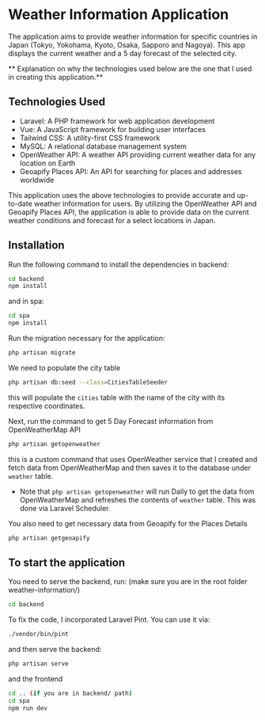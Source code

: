 
# Weather Information Application

The application aims to provide weather information for specific countries in Japan (Tokyo, Yokohama, Kyoto, Osaka, Sapporo and Nagoya). This app displays the current weather and a 5 day forecast of the selected city.

** Explanation on why the technologies used below are the one that I used in creating this application.**

## Technologies Used
- Laravel: A PHP framework for web application development
- Vue: A JavaScript framework for building user interfaces
- Tailwind CSS: A utility-first CSS framework
- MySQL: A relational database management system
- OpenWeather API: A weather API providing current weather data for any location on Earth
- Geoapify Places API: An API for searching for places and addresses worldwide

This application uses the above technologies to provide accurate and up-to-date weather information for users. By utilizing the OpenWeather API and Geoapify Places API, the application is able to provide data on the current weather conditions and forecast for a select locations in Japan.


## Installation

Run the following command to install the dependencies in backend:
```bash
cd backend
npm install
```

and in spa:
```bash
cd spa
npm install
```

Run the migration necessary for the application:
```bash
php artisan migrate
```

We need to populate the city table
```bash
php artisan db:seed --class=CitiesTableSeeder
```
this will populate the `cities` table with the name of the city with its respective coordinates.

Next, run the command to get 5 Day Forecast information from OpenWeatherMap API
```bash
php artisan getopenweather
```
this is a custom command that uses OpenWeather service that I created and fetch data from OpenWeatherMap and then saves it to the database under `weather` table.
* Note that `php artisan getopenweather` will run Daily to get the data from OpenWeatherMap and refreshes the contents of `weather` table. This was done via Laravel Scheduler.

You also need to get necessary data from Geoapify for the Places Details
```bash
php artisan getgeoapify
```

## To start the application
You need to serve the backend, run: (make sure you are in the root folder weather-information/)
```bash
cd backend
```

To fix the code, I incorporated Laravel Pint. You can use it via:
```bash
./vendor/bin/pint
```
and then serve the backend:
```bash
php artisan serve
```

and the frontend
```bash
cd .. (if you are in backend/ path)
cd spa
npm run dev
```
